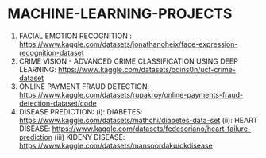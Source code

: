 # MACHINE-LEARNING-PROJECTS
1. FACIAL EMOTION RECOGNITION : https://www.kaggle.com/datasets/jonathanoheix/face-expression-recognition-dataset
2. CRIME VISION - ADVANCED CRIME CLASSIFICATION USING DEEP LEARNING: https://www.kaggle.com/datasets/odins0n/ucf-crime-dataset
3. ONLINE PAYMENT FRAUD DETECTION: https://www.kaggle.com/datasets/rupakroy/online-payments-fraud-detection-dataset/code
4. DISEASE PREDICTION:
   (i): DIABETES: https://www.kaggle.com/datasets/mathchi/diabetes-data-set
   (ii): HEART DISEASE: https://www.kaggle.com/datasets/fedesoriano/heart-failure-prediction
   (iii) KIDENY DISEASE: https://www.kaggle.com/datasets/mansoordaku/ckdisease
